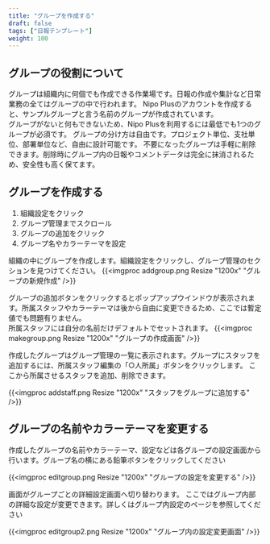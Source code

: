 ```yaml
---
title: "グループを作成する"
draft: false
tags: ["日報テンプレート"]
weight: 100
---
```


## グループの役割について

グループは組織内に何個でも作成できる作業場です。日報の作成や集計など日常業務の全てはグループの中で行われます。
Nipo Plusのアカウントを作成すると、サンプルグループと言う名前のグループが作成されています。  
グループがないと何もできないため、Nipo Plusを利用するには最低でも1つのグループが必須です。
グループの分け方は自由です。プロジェクト単位、支社単位、部署単位など、自由に設計可能です。
不要になったグループは手軽に削除できます。削除時にグループ内の日報やコメントデータは完全に抹消されるため、安全性も高く保てます。


## グループを作成する

1. 組織設定をクリック
1. グループ管理までスクロール
1. グループの追加をクリック
1. グループ名やカラーテーマを設定

組織の中にグループを作成します。組織設定をクリックし、グループ管理のセクションを見つけてください。
{{<imgproc addgroup.png Resize "1200x" "グループの新規作成" />}}

グループの追加ボタンをクリックするとポップアップウインドウが表示されます。所属スタッフやカラーテーマは後から自由に変更できるため、ここでは暫定値でも問題有りません。  
所属スタッフには自分の名前だけデフォルトでセットされます。
{{<imgproc makegroup.png Resize "1200x" "グループの作成画面" />}}

作成したグループはグループ管理の一覧に表示されます。グループにスタッフを追加するには、所属スタッフ編集の「○人所属」ボタンをクリックします。
ここから所属させるスタッフを追加、削除できます。

{{<imgproc addstaff.png Resize "1200x" "スタッフをグループに追加する" />}}

## グループの名前やカラーテーマを変更する

作成したグループの名前やカラーテーマ、設定などは各グループの設定画面から行います。グループ名の横にある鉛筆ボタンをクリックしてください

{{<imgproc editgroup.png Resize "1200x" "グループの設定を変更する" />}}

画面がグループごとの詳細設定画面へ切り替わります。
ここではグループ内部の詳細な設定が変更できます。詳しくはグループ内設定のページを参照してください

{{<imgproc editgroup2.png Resize "1200x" "グループ内の設定変更画面" />}}



